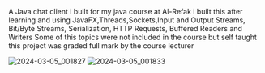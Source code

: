 A Java chat client i built for my java course at Al-Refak 
i built this after learning and using
JavaFX,Threads,Sockets,Input and Output Streams, Bit/Byte Streams, Serialization, HTTP Requests, Buffered Readers and Writers
Some of this topics were not included in the course but self taught 
this project was graded full mark by the course lecturer

![2024-03-05_001827](https://github.com/lKryml/java-chat-client/assets/103531991/83bfc0bf-e4df-4f77-9f27-a9a1afd3bacf)
![2024-03-05_001833](https://github.com/lKryml/java-chat-client/assets/103531991/9872a5e1-49d0-4e4c-b2b4-d44d33b8dec6)

